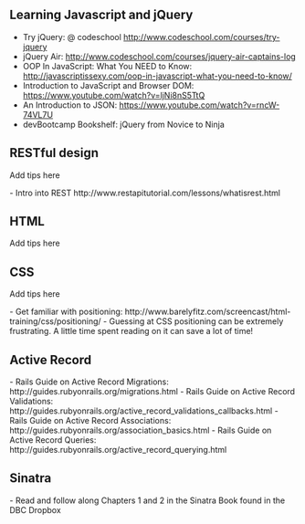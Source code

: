 <h2>Learning Javascript and jQuery</h2>

- Try jQuery: @ codeschool http://www.codeschool.com/courses/try-jquery  
- jQuery Air: http://www.codeschool.com/courses/jquery-air-captains-log
- OOP In JavaScript: What You NEED to Know: http://javascriptissexy.com/oop-in-javascript-what-you-need-to-know/  
- Introduction to JavaScript and Browser DOM: https://www.youtube.com/watch?v=ljNi8nS5TtQ  
- An Introduction to JSON: https://www.youtube.com/watch?v=rncW-74VL7U  
- devBootcamp Bookshelf: jQuery from Novice to Ninja

<h2>RESTful design</h2>
<p> Add tips here </p>  
- Intro into REST http://www.restapitutorial.com/lessons/whatisrest.html

<h2>HTML</h2>
<p> Add tips here </p>

<h2>CSS</h2>
<p> Add tips here </p>
- Get familiar with positioning: http://www.barelyfitz.com/screencast/html-training/css/positioning/
- Guessing at CSS positioning can be extremely frustrating. A little time spent reading on it can save a lot of time!

<h2>Active Record</h2>
- Rails Guide on Active Record Migrations: http://guides.rubyonrails.org/migrations.html  
- Rails Guide on Active Record Validations: http://guides.rubyonrails.org/active_record_validations_callbacks.html  
- Rails Guide on Active Record Associations: http://guides.rubyonrails.org/association_basics.html  
- Rails Guide on Active Record Queries: http://guides.rubyonrails.org/active_record_querying.html  

<h2>Sinatra</h2>
- Read and follow along Chapters 1 and 2 in the Sinatra Book found in the DBC Dropbox  
